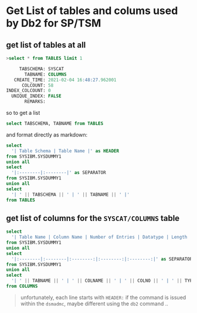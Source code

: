 # Get List of tables and colums used by Db2 for SP/TSM

## get list of tables at all
```sql
>select * from TABLES limit 1

     TABSCHEMA: SYSCAT
       TABNAME: COLUMNS
   CREATE_TIME: 2021-02-04 16:48:27.962001
      COLCOUNT: 58
INDEX_COLCOUNT: 0
  UNIQUE_INDEX: FALSE
       REMARKS:
```

so to get a list

```sql
select TABSCHEMA, TABNAME from TABLES
```

and format directly as markdown:

```sql
select 
  '| Table Schema | Table Name |' as HEADER 
from SYSIBM.SYSDUMMY1 
union all 
select 
  '|:--------|:--------|' as SEPARATOR 
from SYSIBM.SYSDUMMY1 
union all 
select 
  '| ' || TABSCHEMA || ' | ' || TABNAME || ' |' 
from TABLES 
```

## get list of columns for the `SYSCAT/COLUMNS` table

```sql
select 
  '| Table Name | Column Name | Number of Entries | Datatype | Length |' as HEADER 
from SYSIBM.SYSDUMMY1 
union all 
select 
  '|:--------|:--------|:--------:|:--------:|:--------:|' as SEPARATOR 
from SYSIBM.SYSDUMMY1 
union all 
select 
  '| ' || TABNAME || ' | ' || COLNAME || ' | ' || COLNO || ' | ' || TYPENAME || ' | ' || LENGTH || ' |' 
from COLUMNS 
```
> unfortunately, each line starts with `HEADER:` if the command is issued within the `dsmadmc`, maybe different using the `db2` command ..
